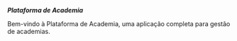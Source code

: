 ***Plataforma de Academia***


Bem-vindo à Plataforma de Academia, uma aplicação completa para gestão de academias.

